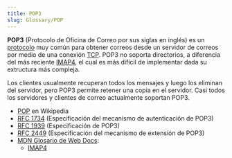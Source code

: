 ```yaml
---
title: POP3
slug: Glossary/POP
---
```


**POP3** (Protocolo de Oficina de Correo por sus siglas en inglés) es un [protocolo](/es/docs/Glossary/Protocol) muy común para obtener correos desde un servidor de correos por medio de una conexión [TCP](/es/docs/Glossary/TCP). POP3 no soporta directorios, a diferencia del más reciente [IMAP4](/es/docs/Glossary/IMAP), el cual es más difícil de implementar dada su extructura más compleja.

Los clientes usualmente recuperan todos los mensajes y luego los eliminan del servidor, pero POP3 permite retener una copia en el servidor. Casi todos los servidores y clientes de correo actualmente soportan POP3.

<section id="Quick_links">
 <ul>
  <li><a href="https://es.wikipedia.org/wiki/Protocolo_de_oficina_de_correo">POP</a> en Wikipedia</li>
  <li><a href="https://tools.ietf.org/html/rfc1734">RFC 1734</a> (Especificación del mecanismo de autenticación de POP3)</li>
  <li><a href="https://tools.ietf.org/html/rfc1939">RFC 1939</a> (Especificación de POP3)</li>
  <li><a href="https://tools.ietf.org/html/rfc2449">RFC 2449</a> (Especificación del mecanismo de extensión de POP3)</li>
  <li><a href="/es/docs/Glossary">MDN Glosario de Web Docs</a>:
   <ul>
    <li><a href="/es/docs/Glossary/IMAP">IMAP4</a></li>
   </ul>
  </li>
 </ul>
</section>
